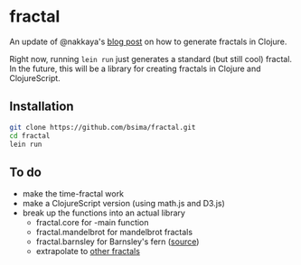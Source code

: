 # fractal

An update of @nakkaya's [blog post](http://nakkaya.com/2009/09/29/fractals-in-clojure-mandelbrot-fractal/) on how to generate fractals in Clojure.

Right now, running `lein run` just generates a standard (but still cool) fractal. In the future, this will be a library for creating fractals in Clojure and ClojureScript.

## Installation

```bash
git clone https://github.com/bsima/fractal.git
cd fractal
lein run
```

## To do

* make the time-fractal work
* make a ClojureScript version (using math.js and D3.js)
* break up the functions into an actual library
    * fractal.core for -main function
    * fractal.mandelbrot for mandelbrot fractals
    * fractal.barnsley for Barnsley's fern ([source](http://nakkaya.com/2009/09/28/fractals-in-clojure-fractal-fern/))
    * extrapolate to [other fractals](http://nakkaya.com/tags/#fractal)
